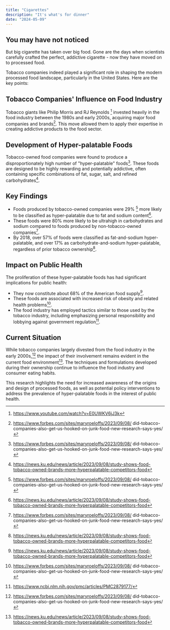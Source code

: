 ```yaml
---
title: "Cigarettes"
description: "It's what's for dinner"
date: "2024-05-09"
---
```


## You may have not noticed

But big cigarette has taken over big food. 
Gone are the days when scientists carefully crafted the perfect, addictive cigarette - now they have moved on to processed food.

Tobacco companies indeed played a significant role in shaping the modern processed food landscape, particularly in the United States. Here are the key points:

## Tobacco Companies' Influence on Food Industry

Tobacco giants like Philip Morris and RJ Reynolds [^1] invested heavily in the food industry between the 1980s and early 2000s, acquiring major food companies and brands[^2]. This move allowed them to apply their expertise in creating addictive products to the food sector.

## Development of Hyper-palatable Foods

Tobacco-owned food companies were found to produce a disproportionately high number of "hyper-palatable" foods[^2]. These foods are designed to be highly rewarding and potentially addictive, often containing specific combinations of fat, sugar, salt, and refined carbohydrates[^3].

## Key Findings

- Foods produced by tobacco-owned companies were 29% [^2] more likely to be classified as hyper-palatable due to fat and sodium content[^3].
- These foods were 80% more likely to be ultrahigh in carbohydrates and sodium compared to foods produced by non-tobacco-owned companies[^2].
- By 2018, over 57% of foods were classified as fat-and-sodium hyper-palatable, and over 17% as carbohydrate-and-sodium hyper-palatable, regardless of prior tobacco ownership[^3].

## Impact on Public Health

The proliferation of these hyper-palatable foods has had significant implications for public health:

- They now constitute about 68% of the American food supply[^3].
- These foods are associated with increased risk of obesity and related health problems[^2].
- The food industry has employed tactics similar to those used by the tobacco industry, including emphasizing personal responsibility and lobbying against government regulation[^5].

## Current Situation

While tobacco companies largely divested from the food industry in the early 2000s,[^2] the impact of their involvement remains evident in the current food environment[^3]. The techniques and formulations developed during their ownership continue to influence the food industry and consumer eating habits.

This research highlights the need for increased awareness of the origins and design of processed foods, as well as potential policy interventions to address the prevalence of hyper-palatable foods in the interest of public health.


[^1]: https://www.youtube.com/watch?v=E0UWKV6jJ3k

[^2]: https://www.forbes.com/sites/maryroeloffs/2023/09/08/
did-tobacco-companies-also-get-us-hooked-on-junk-food-new-research-says-yes/

[^3]: https://news.ku.edu/news/article/2023/09/08/study-shows-food-tobacco-owned-brands-more-hyperpalatable-competitors-food

[^4]: https://lsa.umich.edu/psych/news-events/all-news/faculty-news/
how-big-tobacco-created-america-s-junk-food-diet-and-obesity-epi.html

[^5]: https://www.ncbi.nlm.nih.gov/pmc/articles/PMC2879177/
